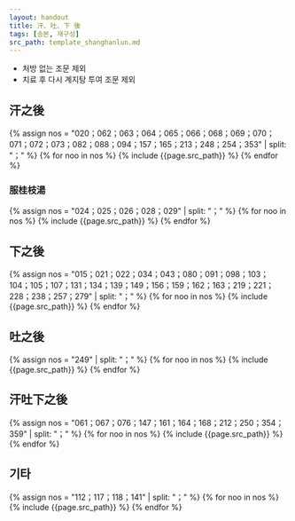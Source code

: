 ```yaml
---
layout: handout
title: 汗、吐、下 後
tags: [송본, 재구성]
src_path: template_shanghanlun.md
---
```


* 처방 없는 조문 제외
* 치료 후 다시 계지탕 투여 조문 제외

## 汗之後

{% assign nos = "020；062；063；064；065；066；068；069；070；071；072；073；082；088；094；157；165；213；248；254；353" | split: "；" %}
{% for noo in nos %}
{% include {{page.src_path}} %}
{% endfor %}

### 服桂枝湯

{% assign nos = "024；025；026；028；029" | split: "；" %}
{% for noo in nos %}
{% include {{page.src_path}} %}
{% endfor %}

## 下之後

{% assign nos = "015；021；022；034；043；080；091；098；103；104；105；107；131；134；139；149；156；159；162；163；219；221；228；238；257；279" | split: "；" %}
{% for noo in nos %}
{% include {{page.src_path}} %}
{% endfor %}

## 吐之後

{% assign nos = "249" | split: "；" %}
{% for noo in nos %}
{% include {{page.src_path}} %}
{% endfor %}

## 汗吐下之後

{% assign nos = "061；067；076；147；161；164；168；212；250；354；359" | split: "；"  %}
{% for noo in nos %}
{% include {{page.src_path}} %}
{% endfor %}

## 기타

{% assign nos = "112；117；118；141" | split: "；" %}
{% for noo in nos %}
{% include {{page.src_path}} %}
{% endfor %}
